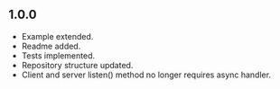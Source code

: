 ## 1.0.0

* Example extended.
* Readme added.
* Tests implemented.
* Repository structure updated.
* Client and server listen() method no longer requires async handler.